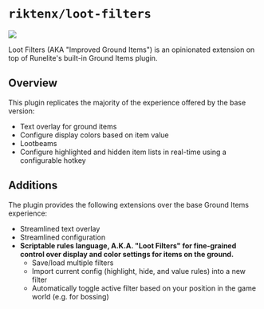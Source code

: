 # `riktenx/loot-filters`

![](https://github.com/riktenx/loot-filters/blob/main/readme-images/header.png)

Loot Filters (AKA "Improved Ground Items") is an opinionated extension on top of Runelite's built-in Ground Items
plugin.

## Overview

This plugin replicates the majority of the experience offered by the base version:
* Text overlay for ground items
* Configure display colors based on item value
* Lootbeams
* Configure highlighted and hidden item lists in real-time using a configurable hotkey

## Additions

The plugin provides the following extensions over the base Ground Items experience:
* Streamlined text overlay
* Streamlined configuration
* **Scriptable rules language, A.K.A. "Loot Filters" for fine-grained control over display and color settings for items
  on the ground.**
  * Save/load multiple filters
  * Import current config (highlight, hide, and value rules) into a new filter
  * Automatically toggle active filter based on your position in the game world (e.g. for bossing)